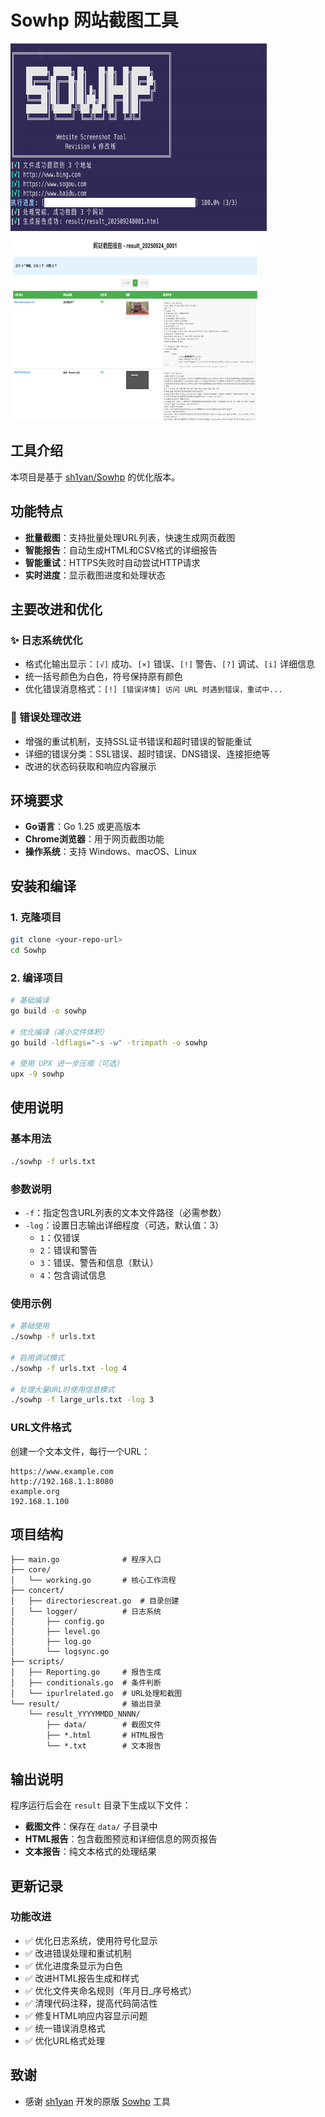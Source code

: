 # Sowhp 网站截图工具
<img src="https://raw.githubusercontent.com/helGayhub233/Sowhp/refs/heads/main/images/example_1.png" alt="示例图片" width="410" height="300"><img src="https://raw.githubusercontent.com/helGayhub233/Sowhp/refs/heads/main/images/example_2.png" alt="示例图片" width="400" height="300">
## 工具介绍

本项目是基于 [sh1yan/Sowhp](https://github.com/sh1yan/Sowhp) 的优化版本。

## 功能特点

- **批量截图**：支持批量处理URL列表，快速生成网页截图
- **智能报告**：自动生成HTML和CSV格式的详细报告
- **智能重试**：HTTPS失败时自动尝试HTTP请求
- **实时进度**：显示截图进度和处理状态

## 主要改进和优化

### ✨ 日志系统优化
- 格式化输出显示：`[√]` 成功、`[×]` 错误、`[!]` 警告、`[?]` 调试、`[i]` 详细信息
- 统一括号颜色为白色，符号保持原有颜色
- 优化错误消息格式：`[!] [错误详情] 访问 URL 时遇到错误，重试中...`

### 🔧 错误处理改进
- 增强的重试机制，支持SSL证书错误和超时错误的智能重试
- 详细的错误分类：SSL错误、超时错误、DNS错误、连接拒绝等
- 改进的状态码获取和响应内容展示


## 环境要求

- **Go语言**：Go 1.25 或更高版本
- **Chrome浏览器**：用于网页截图功能
- **操作系统**：支持 Windows、macOS、Linux

## 安装和编译

### 1. 克隆项目
```bash
git clone <your-repo-url>
cd Sowhp
```

### 2. 编译项目
```bash
# 基础编译
go build -o sowhp

# 优化编译（减小文件体积）
go build -ldflags="-s -w" -trimpath -o sowhp

# 使用 UPX 进一步压缩（可选）
upx -9 sowhp
```

## 使用说明

### 基本用法
```bash
./sowhp -f urls.txt
```

### 参数说明
- `-f`：指定包含URL列表的文本文件路径（必需参数）
- `-log`：设置日志输出详细程度（可选，默认值：3）
  - `1`：仅错误
  - `2`：错误和警告
  - `3`：错误、警告和信息（默认）
  - `4`：包含调试信息

### 使用示例
```bash
# 基础使用
./sowhp -f urls.txt

# 启用调试模式
./sowhp -f urls.txt -log 4

# 处理大量URL时使用信息模式
./sowhp -f large_urls.txt -log 3
```

### URL文件格式
创建一个文本文件，每行一个URL：
```
https://www.example.com
http://192.168.1.1:8080
example.org
192.168.1.100
```

## 项目结构

```
├── main.go              # 程序入口
├── core/
│   └── working.go       # 核心工作流程
├── concert/
│   ├── directoriescreat.go  # 目录创建
│   └── logger/          # 日志系统
│       ├── config.go
│       ├── level.go
│       ├── log.go
│       └── logsync.go
├── scripts/
│   ├── Reporting.go     # 报告生成
│   ├── conditionals.go  # 条件判断
│   └── ipurlrelated.go  # URL处理和截图
└── result/              # 输出目录
    └── result_YYYYMMDD_NNNN/
        ├── data/        # 截图文件
        ├── *.html       # HTML报告
        └── *.txt        # 文本报告
```

## 输出说明

程序运行后会在 `result` 目录下生成以下文件：
- **截图文件**：保存在 `data/` 子目录中
- **HTML报告**：包含截图预览和详细信息的网页报告
- **文本报告**：纯文本格式的处理结果

## 更新记录

### 功能改进
- ✅ 优化日志系统，使用符号化显示
- ✅ 改进错误处理和重试机制
- ✅ 优化进度条显示为白色
- ✅ 改进HTML报告生成和样式
- ✅ 优化文件夹命名规则（年月日_序号格式）
- ✅ 清理代码注释，提高代码简洁性
- ✅ 修复HTML响应内容显示问题
- ✅ 统一错误消息格式
- ✅ 优化URL格式处理

## 致谢

- 感谢 [sh1yan](https://github.com/sh1yan) 开发的原版 [Sowhp](https://github.com/sh1yan/Sowhp) 工具
